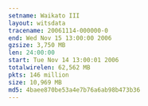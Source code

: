 ```yaml
---
setname: Waikato III
layout: witsdata
tracename: 20061114-000000-0
end: Wed Nov 15 13:00:00 2006
gzsize: 3,750 MB
len: 24:00:00
start: Tue Nov 14 13:00:01 2006
totalwirelen: 62,562 MB
pkts: 146 million
size: 10,969 MB
md5: 4baee870be53a4e7b76a6ab98b473b36
---
```

